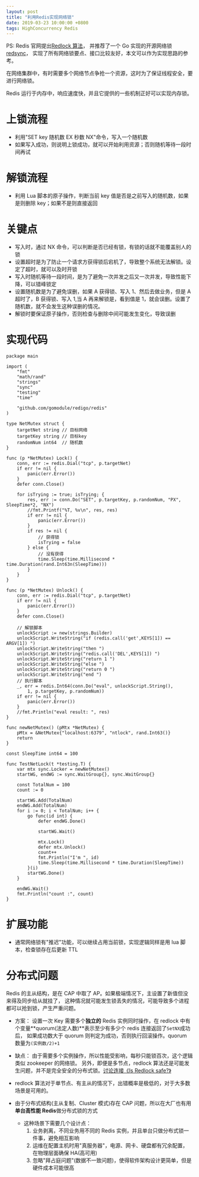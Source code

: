 ```yaml
---
layout: post
title: "利用Redis实现网络锁"
date: 2019-03-23 10:00:00 +0800
tags: HighConcurrency Redis
---
```


PS: Redis 官网提出[Redlock 算法](http://www.redis.cn/topics/distlock.html)，
并推荐了一个 Go 实现的开源网络锁[redsync](https://github.com/go-redsync/redsync)，
实现了所有网络锁要点、接口比较友好，本文可以作为实现思路的参考。

在网络集群中，有时需要多个网络节点争抢一个资源，这时为了保证线程安全，要进行网络锁。

Redis 运行于内存中，响应速度快，并且它提供的一些机制正好可以实现内存锁。

# 上锁流程

- 利用"SET key 随机数 EX 秒数 NX"命令，写入一个随机数
- 如果写入成功，则说明上锁成功，就可以开始利用资源；否则随机等待一段时间再试

# 解锁流程

- 利用 Lua 脚本的原子操作，判断当前 key 值是否是之前写入的随机数，如果是则删除 key；如果不是则直接返回

# 关键点

- 写入时，通过 NX 命令，可以判断是否已经有锁，有锁的话就不能覆盖别人的锁
- 设置超时是为了防止一个请求方获得锁后宕机了，导致整个系统无法解锁。设定了超时，就可以及时开锁
- 写入时随机等待一段时间，是为了避免一次并发之后又一次并发，导致性能下降，可以错峰锁定
- 设置随机数是为了避免误删，如果 A 获得锁、写入 1、然后去做业务，但是 A 超时了，B 获得锁、写入 1,当 A 再来解锁是，看到值是 1，就会误删。设置了随机数，就不会发生这种误删的情况。
- 解锁时要保证原子操作，否则检查与删除中间可能发生变化，导致误删

# 实现代码

```Golang
package main

import (
	"fmt"
	"math/rand"
	"strings"
	"sync"
	"testing"
	"time"

	"github.com/gomodule/redigo/redis"
)

type NetMutex struct {
	targetNet string // 目标网络
	targetKey string // 目标key
	randomNum int64  // 随机数
}

func (p *NetMutex) Lock() {
	conn, err := redis.Dial("tcp", p.targetNet)
	if err != nil {
		panic(err.Error())
	}
	defer conn.Close()

	for isTrying := true; isTrying; {
		res, err := conn.Do("SET", p.targetKey, p.randomNum, "PX", SleepTime*2, "NX")
		//fmt.Printf("%T, %v\n", res, res)
		if err != nil {
			panic(err.Error())
		}
		if res != nil {
			// 获得锁
			isTrying = false
		} else {
			// 没有获得
			time.Sleep(time.Millisecond * time.Duration(rand.Int63n(SleepTime)))
		}
	}
}

func (p *NetMutex) Unlock() {
	conn, err := redis.Dial("tcp", p.targetNet)
	if err != nil {
		panic(err.Error())
	}
	defer conn.Close()

	// 解锁脚本
	unlockScript := new(strings.Builder)
	unlockScript.WriteString("if (redis.call('get',KEYS[1]) == ARGV[1]) ")
	unlockScript.WriteString("then ")
	unlockScript.WriteString("redis.call('DEL',KEYS[1]) ")
	unlockScript.WriteString("return 1 ")
	unlockScript.WriteString("else ")
	unlockScript.WriteString("return 0 ")
	unlockScript.WriteString("end ")
	// 执行脚本
	_, err = redis.Int64(conn.Do("eval", unlockScript.String(),
		1, p.targetKey, p.randomNum))
	if err != nil {
		panic(err.Error())
	}
	//fmt.Println("eval result: ", res)
}

func newNetMutex() (pMtx *NetMutex) {
	pMtx = &NetMutex{"localhost:6379", "ntlock", rand.Int63()}
	return
}

const SleepTime int64 = 100

func TestNetLock(t *testing.T) {
	var mtx sync.Locker = newNetMutex()
	startWG, endWG := sync.WaitGroup{}, sync.WaitGroup{}

	const TotalNum = 100
	count := 0

	startWG.Add(TotalNum)
	endWG.Add(TotalNum)
	for i := 0; i < TotalNum; i++ {
		go func(id int) {
			defer endWG.Done()

			startWG.Wait()

			mtx.Lock()
			defer mtx.Unlock()
			count++
			fmt.Println("I'm ", id)
			time.Sleep(time.Millisecond * time.Duration(SleepTime))
		}(i)
		startWG.Done()
	}

	endWG.Wait()
	fmt.Println("count :", count)
}
```

# 扩展功能

- 通常网络锁有"推迟"功能，可以继续占用当前锁，实现逻辑同样是用 lua 脚本，检查锁存在后更新 TTL

# 分布式问题

Redis 的主从结构，是在 CAP 中取了 AP。如果极端情况下，主设置了新值但没来得及同步给从就挂了，
这种情况就可能发生锁丢失的情况，可能导致多个进程都可以抢到锁，产生严重问题。

- 方案：
  设置一次 Key 需要多个**独立的** Redis 实例同时操作，在 redlock 中有个变量**quorum(法定人数)**表示至少有多少个 redis 连接返回了`SetNX`成功后，
  如果成功数大于 quorum 则判定为成功，否则执行回滚操作。quorum 数量为`(实例数/2)+1`
- 缺点：
  由于需要多个实例操作，所以性能受影响，每秒只能锁百次，这个逻辑类似 zookeeper 的网络锁。
  另外，即便是多节点，redlock 算法还是可能发生问题，并不是完全安全的分布式锁。[讨论连接《Is Redlock safe?》](http://antirez.com/news/101)

- redlock 算法对于单节点、有主从的情况下，出错概率是极低的，对于大多数场景是可用的。
- 由于分布式结构(主从复制、Cluster 模式)存在 CAP 问题，所以在大厂也有用**单台高性能 Redis**做分布式锁的方式
  - 这种场景下需要几个设计点：
    1. 业务剥离，不同业务用不同的 Redis 实例，并且单台只做分布式锁一件事，避免相互影响
    2. 运维在配置主机时用"真服务器"，电源、网卡、硬盘都有冗余配置，在物理层面确保 HA(高可用)
    3. 忽略"拜占庭问题"(数据不一致问题)，使得软件架构设计更简单，但是硬件成本可能很高

